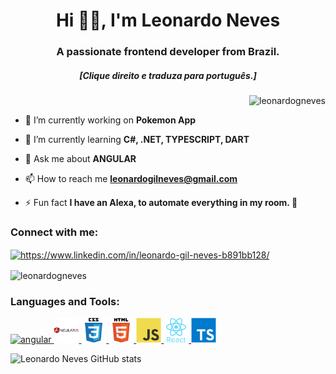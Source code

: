 <h1 align="center">Hi 👋🏻, I'm Leonardo Neves</h1>
<h3 align="center">A passionate frontend developer from Brazil.</h3>
<h5 align="center"> [Clique direito e traduza para português.]</h5>

<p align="right"> <img src="https://komarev.com/ghpvc/?username=leonardogneves&label=Profile%20views&color=0e75b6&style=flat" alt="leonardogneves" /> </p>

- 🔭 I’m currently working on **Pokemon App**

- 🌱 I’m currently learning **C#, .NET, TYPESCRIPT, DART**

- 💬 Ask me about **ANGULAR**

- 📫 How to reach me **leonardogilneves@gmail.com**

- ⚡ Fun fact **I have an Alexa, to automate everything in my room. 🤣**

<h3 align="left">Connect with me:</h3>
<p align="left">
<a href="https://linkedin.com/in/https://www.linkedin.com/in/leonardo-gil-neves-b891bb128/" target="blank"><img align="center" src="https://raw.githubusercontent.com/rahuldkjain/github-profile-readme-generator/master/src/images/icons/Social/linked-in-alt.svg" alt="https://www.linkedin.com/in/leonardo-gil-neves-b891bb128/" height="30" width="40" /></a>
</p>

<p><img align="center" src="https://github-readme-stats.vercel.app/api/top-langs?username=leonardogneves&show_icons=true&locale=en&layout=compact" alt="leonardogneves" /></p>

<h3 align="left">Languages and Tools:</h3>
<p align="left"> <a href="https://angular.io" target="_blank" rel="noreferrer"> <img src="https://angular.io/assets/images/logos/angular/angular.svg" alt="angular" width="40" height="40"/> </a> <a href="https://angular.io" target="_blank" rel="noreferrer"> <img src="https://raw.githubusercontent.com/devicons/devicon/master/icons/angularjs/angularjs-original-wordmark.svg" alt="angularjs" width="40" height="40"/> </a> <a href="https://www.w3schools.com/css/" target="_blank" rel="noreferrer"> <img src="https://raw.githubusercontent.com/devicons/devicon/master/icons/css3/css3-original-wordmark.svg" alt="css3" width="40" height="40"/> </a> <a href="https://www.w3.org/html/" target="_blank" rel="noreferrer"> <img src="https://raw.githubusercontent.com/devicons/devicon/master/icons/html5/html5-original-wordmark.svg" alt="html5" width="40" height="40"/> </a> <a href="https://developer.mozilla.org/en-US/docs/Web/JavaScript" target="_blank" rel="noreferrer"> <img src="https://raw.githubusercontent.com/devicons/devicon/master/icons/javascript/javascript-original.svg" alt="javascript" width="40" height="40"/> </a> <a href="https://reactjs.org/" target="_blank" rel="noreferrer"> <img src="https://raw.githubusercontent.com/devicons/devicon/master/icons/react/react-original-wordmark.svg" alt="react" width="40" height="40"/> </a> <a href="https://www.typescriptlang.org/" target="_blank" rel="noreferrer"> <img src="https://raw.githubusercontent.com/devicons/devicon/master/icons/typescript/typescript-original.svg" alt="typescript" width="40" height="40"/> </a> </p>

![Leonardo Neves GitHub stats](https://github-readme-stats.vercel.app/api?username=leonardogneves&show_icons=true&theme=radical)

